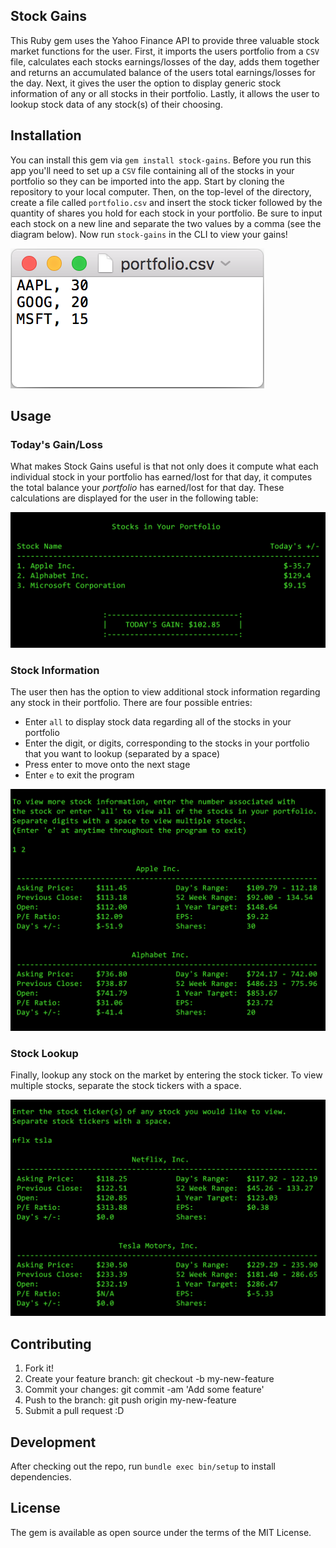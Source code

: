 ## Stock Gains

This Ruby gem uses the Yahoo Finance API to provide three valuable stock market functions for the user. First, it imports the users portfolio from a `CSV` file, calculates each stocks earnings/losses of the day, adds them together and returns an accumulated balance of the users total earnings/losses for the day. Next, it gives the user the option to display generic stock information of any or all stocks in their portfolio. Lastly, it allows the user to lookup stock data of any stock(s) of their choosing.  

## Installation

You can install this gem via `gem install stock-gains`. Before you run this app you'll need to set up a `CSV` file containing all of the stocks in your portfolio so they can be imported into the app. Start by cloning the repository to your local computer. Then, on the top-level of the directory, create a file called `portfolio.csv` and insert the stock ticker followed by the quantity of shares you hold for each stock in your portfolio. Be sure to input each stock on a new line and separate the two values by a comma (see the diagram below). Now run `stock-gains` in the CLI to view your gains! 

![](screenshots/portfolio_csv.png)

## Usage

### Today's Gain/Loss

What makes Stock Gains useful is that not only does it compute what each individual stock in your portfolio has earned/lost for that day, it computes the total balance your *portfolio* has earned/lost for that day. These calculations are displayed for the user in the following table:

![](screenshots/portfolio_table.png)

### Stock Information

The user then has the option to view additional stock information regarding any stock in their portfolio. There are four possible entries:

  * Enter `all` to display stock data regarding all of the stocks in your portfolio
  * Enter the digit, or digits, corresponding to the stocks in your portfolio that you want to lookup (separated by a space)
  * Press enter to move onto the next stage 
  * Enter `e` to exit the program

![](screenshots/portfolio_data.png)

### Stock Lookup

Finally, lookup any stock on the market by entering the stock ticker. To view multiple stocks, separate the stock tickers with a space.

![](screenshots/stock_lookup.png)

## Contributing 

1. Fork it!
2. Create your feature branch: git checkout -b my-new-feature
3. Commit your changes: git commit -am 'Add some feature'
4. Push to the branch: git push origin my-new-feature
5. Submit a pull request :D

## Development 

After checking out the repo, run `bundle exec bin/setup` to install dependencies.

## License 

The gem is available as open source under the terms of the MIT License.